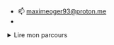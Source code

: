 
- 📫 maximeoger93@proton.me
- 
<details>
  <summary>Lire mon parcours</summary>
  soon ...
</details>

<!---
maximeoger/maximeoger is a ✨ special ✨ repository because its `README.md` (this file) appears on your GitHub profile.
You can click the Preview link to take a look at your changes.

--->

